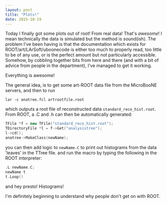 ```yaml
---
layout: post
title: "Plots!"
date: 2015-10-19
---
```


Today I finally got some plots out of root! From real data! That's _awesome_! I mean technically the data is simulated but the method is sound(ish). The problem I've been having is that the documentation which exists for ROOT/art/LArSoft/uboonecode is either too much to properly read, too little to be of any use, or is the perfect amount but not particularly accessible. Somehow, by cobbling together bits from here and there (and with a bit of advice from people in the department), I've managed to get it working.
 
Everything is awesome!

The general idea, is to get some art-ROOT data file from the MicroBooNE servers, and then to run
```
lar -c anatree.fcl artrootfile.root
```
which outputs a root file of reconstructed data `standard_reco_hist.root`. From ROOT, a .C and .h can then be automatically generated:
```c++
TFile *f = new TFile("standard_reco_hist.root");
TDirectoryFile *l = f->Get("analysistree");
l->cd();
anatree->MakeClass(newName);
```
you can then add logic to `newName.C` to print out histograms from the data 'leaves' in the TTree file. and run the macro by typing the following in the ROOT interpreter:
```c++
.L newName.C;
newName t
t.Loop()
```
and hey presto! Histograms!

I'm definitely beginning to understand why people don't get on with ROOT.
